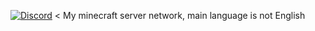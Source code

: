 [![Discord](https://img.shields.io/discord/454062295505567744?style=flat-square&logo=discord&logoColor=%235865F2&label=discord&color=%235865F2)](https://discord.juanmuscaria.com/) <
My minecraft server network, main language is not English